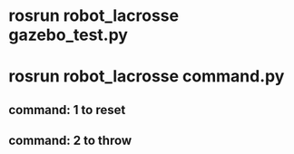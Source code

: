 # rosrun robot_lacrosse gazebo_test.py
# rosrun robot_lacrosse command.py
## command: 1 to reset
## command: 2 to throw
